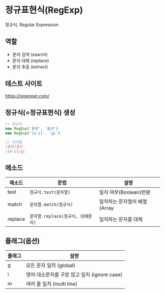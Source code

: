 # 정규표현식(RegExp)

정규식, Regular Expression


## 역할

- 문자 검색 (search)
- 문자 대체 (replace)
- 문자 추출 (extract)

## 테스트 사이트

https://regexper.com/

## 정규식(=정규표현식) 생성
    
```js
// 생성자
new RegExp('표현', '옵션')
new RegExp('[a-z]', 'gi')

// 리터럴
/표현/옵션
/[a-z]/gi
```
  

## 메소드

메소드 | 문법 | 설명
--|--|--
test | `정규식.test(문자열)` | 일치 여부(Boolean)반환
match | `문자열.match(정규식)` | 일치하는 문자열의 배열(Array
replace | `문자열.replace(정규식, 대체문자)` | 일치하는 문자를 대체

## 플래그(옵션)

플래그 | 설명
--|--
g | 모든 문자 일치 (global)
i | 영어 대소문자를 구분 않고 일치 (ignore case)
m | 여러 줄 일치 (multi line)